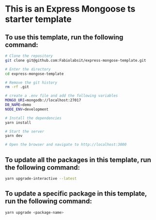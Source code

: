 # This is an Express Mongoose ts starter template

## To use this template, run the following command:

```bash
# Clone the repository
git clone git@github.com:Fabiolabsit/express-mongose-template.git

# Enter the directory
cd express-mongose-template

# Remove the git history
rm -rf .git

# create a .env file and add the following variables
MONGO_URI=mongodb://localhost:27017
DB_NAME=demo
NODE_ENV=development

# Install the dependencies
yarn install

# Start the server
yarn dev

# Open the browser and navigate to http://localhost:3000

```

## To update all the packages in this template, run the following command:

```bash
yarn upgrade-interactive --latest
```

## To update a specific package in this template, run the following command:

```bash
yarn upgrade <package-name>
```
